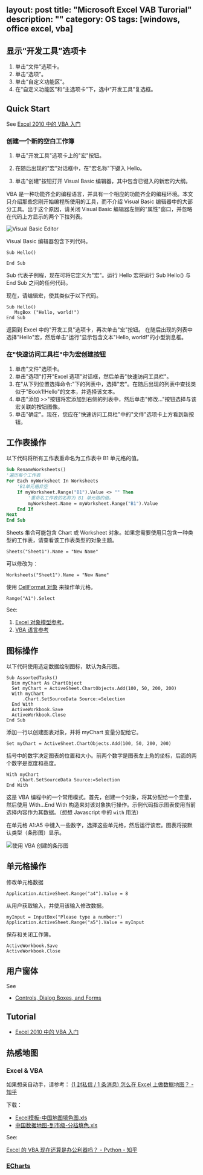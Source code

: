 layout: post
title: "Microsoft Excel VAB Turorial"
description: ""
category: OS
tags: [windows, office excel, vba]
---

## 显示“开发工具”选项卡

1. 单击“文件”选项卡。
2. 单击“选项”。
3. 单击“自定义功能区”。
4. 在“自定义功能区”和“主选项卡”下，选中“开发工具”复选框。

<!-- more -->

## Quick Start

See [Excel 2010 中的 VBA 入门](https://msdn.microsoft.com/zh-cn/library/office/ee814737(v=office.14).aspx)

### 创建一个新的空白工作簿

1.  单击"开发工具"选项卡上的"宏"按钮。

2.  在随后出现的"宏"对话框中，在"宏名称"下键入 Hello。

3.  单击"创建"按钮打开 Visual Basic 编辑器，其中包含已键入的新宏的大纲。

VBA 是一种功能齐全的编程语言，并具有一个相应的功能齐全的编程环境。本文只介绍那些您刚开始编程所使用的工具，而不介绍 Visual Basic 编辑器中的大部分工具。出于这个原因，请关闭 Visual Basic 编辑器左侧的"属性"窗口，并忽略在代码上方显示的两个下拉列表。

![Visual Basic Editor](https://i-msdn.sec.s-msft.com/dynimg/IC402119.jpg "Visual Basic Editor")

Visual Basic 编辑器包含下列代码。

```
Sub Hello()

End Sub
```

Sub 代表子例程，现在可将它定义为"宏"。运行 Hello 宏将运行 Sub Hello() 与 End Sub 之间的任何代码。

现在，请编辑宏，使其类似于以下代码。

```
Sub Hello()
   MsgBox ("Hello, world!")
End Sub
```

返回到 Excel 中的"开发工具"选项卡，再次单击"宏"按钮。 在随后出现的列表中选择"Hello"宏，然后单击"运行"显示包含文本"Hello, world!"的小型消息框。

### 在"快速访问工具栏"中为宏创建按钮

1.  单击"文件"选项卡。
2.  单击"选项"打开"Excel 选项"对话框，然后单击"快速访问工具栏"。
3.  在"从下列位置选择命令:"下的列表中，选择"宏"。在随后出现的列表中查找类似于"Book1!Hello"的文本，并选择该文本。
4.  单击"添加 >>"按钮将宏添加到右侧的列表中，然后单击"修改…"按钮选择与该宏关联的按钮图像。
5.  单击"确定"。现在，您应在"快速访问工具栏"中的"文件"选项卡上方看到新按钮。

## 工作表操作

以下代码将所有工作表重命名为工作表中 B1 单元格的值。

```vb
Sub RenameWorksheets()
'遍历每个工作表
For Each myWorksheet In Worksheets
    'B1单元格非空
    If myWorksheet.Range("B1").Value <> "" Then
        '重命名工作表的名称为 B1 单元格的值。
        myWorksheet.Name = myWorksheet.Range("B1").Value
    End If
Next
End Sub
```

Sheets 集合可能包含 Chart 或 Worksheet 对象。如果您需要使用只包含一种类型的工作表，请查看该工作表类型的对象主题。

```
Sheets("Sheet1").Name = "New Name"
```

可以修改为：

```
Worksheets("Sheet1").Name = "New Name"
```

使用 [CellFormat 对象](https://msdn.microsoft.com/zh-cn/library/bb210108.aspx) 来操作单元格。

```
Range("A1").Select
```

See:

1. [Excel 对象模型参考](https://msdn.microsoft.com/zh-cn/library/bb149081.aspx)。
2. [VBA 语言参考](https://msdn.microsoft.com/zh-cn/library/ee441138.aspx)

## 图标操作

以下代码使用选定数据绘制图标，默认为条形图。

```
Sub AssortedTasks()
  Dim myChart As ChartObject
  Set myChart = ActiveSheet.ChartObjects.Add(100, 50, 200, 200)
  With myChart
      .Chart.SetSourceData Source:=Selection
  End With
  ActiveWorkbook.Save
  ActiveWorkbook.Close
End Sub
```

添加一行以创建图表对象，并将 myChart 变量分配给它。

```
Set myChart = ActiveSheet.ChartObjects.Add(100, 50, 200, 200)
```

括号中的数字决定图表的位置和大小。前两个数字是图表左上角的坐标，后面的两个数字是宽度和高度。

```
With myChart
    .Chart.SetSourceData Source:=Selection
End With
```

这是 VBA 编程中的一个常用模式。首先，创建一个对象，将其分配给一个变量，然后使用 With…End With 构造来对该对象执行操作。示例代码指示图表使用当前选择内容作为其数据。（想想 Javascript 中的 `with` 用法）

在单元格 A1:A5 中键入一些数字，选择这些单元格，然后运行该宏。图表将按默认类型（条形图）显示。

![使用 VBA 创建的条形图](https://i-msdn.sec.s-msft.com/dynimg/IC402124.jpg "使用 VBA 创建的条形图")

## 单元格操作

修改单元格数据

```
Application.ActiveSheet.Range("a4").Value = 8
```

从用户获取输入，并使用该输入修改数据。

```
myInput = InputBox("Please type a number:")
Application.ActiveSheet.Range("a5").Value = myInput
```

保存和关闭工作簿。

```
ActiveWorkbook.Save
ActiveWorkbook.Close
```

## 用户窗体

See

- [Controls, Dialog Boxes, and Forms](https://msdn.microsoft.com/zh-cn/library/bb149075.aspx)

## Tutorial

- [Excel 2010 中的 VBA 入门](https://msdn.microsoft.com/zh-cn/library/office/ee814737(v=office.14).aspx)

## 热感地图

### Excel & VBA

如果想亲自动手，请参考： [(1 封私信 / 1 条消息) 怎么在 Excel 上做数据地图？ - 知乎](https://www.zhihu.com/question/30073147)

下载：

- [Excel模板-中国地图填色图.xls](http://johnnyimages.qiniudn.com/Excel%E6%A8%A1%E6%9D%BF-%E4%B8%AD%E5%9B%BD%E5%9C%B0%E5%9B%BE%E5%A1%AB%E8%89%B2%E5%9B%BE.xls)
- [中国数据地图-到市级-分档填色.xls](http://johnnyimages.qiniudn.com/%E4%B8%AD%E5%9B%BD%E6%95%B0%E6%8D%AE%E5%9C%B0%E5%9B%BE-%E5%88%B0%E5%B8%82%E7%BA%A7-%E5%88%86%E6%A1%A3%E5%A1%AB%E8%89%B2.xls)

See:

[Excel 的 VBA 现在还算是办公利器吗？ - Python - 知乎](http://www.zhihu.com/question/24833569)

### [ECharts](http://echarts.baidu.com/index.html)
